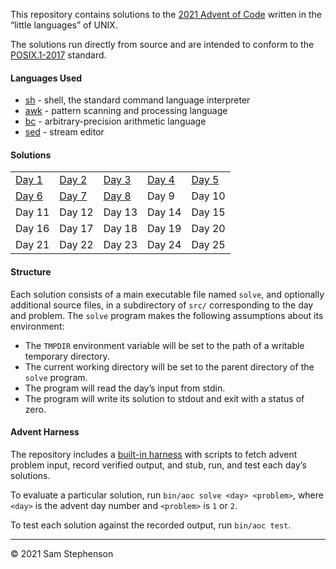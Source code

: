 This repository contains solutions to the [2021 Advent of Code][aoc]
written in the “little languages” of UNIX.

The solutions run directly from source and are intended to conform to
the [POSIX.1-2017][posix] standard.

#### Languages Used

* [sh] - shell, the standard command language interpreter
* [awk] - pattern scanning and processing language
* [bc] - arbitrary-precision arithmetic language
* [sed] - stream editor

#### Solutions

<table>
  <tr>
    <td><a href="src/01">Day 1</a></td>
    <td><a href="src/02">Day 2</a></td>
    <td><a href="src/03">Day 3</a></td>
    <td><a href="src/04">Day 4</a></td>
    <td><a href="src/05">Day 5</a></td>
  </tr>
  <tr>
    <td><a href="src/06">Day 6</a></td>
    <td><a href="src/07">Day 7</a></td>
    <td><a href="src/08">Day 8</a></td>
    <td>Day 9</td>
    <td>Day 10</td>
  </tr>
  <tr>
    <td>Day 11</td>
    <td>Day 12</td>
    <td>Day 13</td>
    <td>Day 14</td>
    <td>Day 15</td>
  </tr>
  <tr>
    <td>Day 16</td>
    <td>Day 17</td>
    <td>Day 18</td>
    <td>Day 19</td>
    <td>Day 20</td>
  </tr>
  <tr>
    <td>Day 21</td>
    <td>Day 22</td>
    <td>Day 23</td>
    <td>Day 24</td>
    <td>Day 25</td>
  </tr>
</table>

#### Structure

Each solution consists of a main executable file named `solve`, and
optionally additional source files, in a subdirectory of `src/`
corresponding to the day and problem. The `solve` program makes the
following assumptions about its environment:

* The `TMPDIR` environment variable will be set to the path of a writable
  temporary directory.
* The current working directory will be set to the parent directory of the
  `solve` program.
* The program will read the day’s input from stdin.
* The program will write its solution to stdout and exit with a status of
  zero.

#### Advent Harness

The repository includes a [built-in harness](bin) with scripts to fetch
advent problem input, record verified output, and stub, run, and test
each day’s solutions.

To evaluate a particular solution, run `bin/aoc solve <day> <problem>`,
where `<day>` is the advent day number and `<problem>` is `1` or `2`.

To test each solution against the recorded output, run `bin/aoc test`.

---
© 2021 Sam Stephenson

[aoc]: https://adventofcode.com/2021
[awk]: https://pubs.opengroup.org/onlinepubs/9699919799/utilities/awk.html
[bc]: https://pubs.opengroup.org/onlinepubs/9699919799/
[posix]: https://pubs.opengroup.org/onlinepubs/9699919799/
[sed]: https://pubs.opengroup.org/onlinepubs/9699919799/utilities/sed.html
[sh]: https://pubs.opengroup.org/onlinepubs/9699919799/utilities/sh.html
